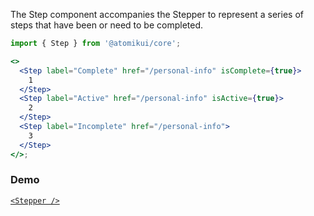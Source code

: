 The Step component accompanies the Stepper to represent a series of steps that have been or need to be completed.

```jsx
import { Step } from '@atomikui/core';

<>
  <Step label="Complete" href="/personal-info" isComplete={true}>
    1
  </Step>
  <Step label="Active" href="/personal-info" isActive={true}>
    2
  </Step>
  <Step label="Incomplete" href="/personal-info">
    3
  </Step>
</>;
```

### Demo

[`<Stepper />`](/styleguide/#/Navigation/Stepper)
